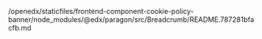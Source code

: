 /openedx/staticfiles/frontend-component-cookie-policy-banner/node_modules/@edx/paragon/src/Breadcrumb/README.787281bfacfb.md